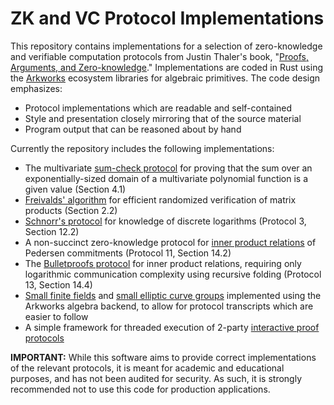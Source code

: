 # ZK and VC Protocol Implementations

This repository contains implementations for a selection of zero-knowledge and verifiable computation protocols from Justin Thaler's book, "[Proofs, Arguments, and Zero-knowledge](https://people.cs.georgetown.edu/jthaler/ProofsArgsAndZK.html)."  Implementations are coded in Rust using the [Arkworks](https://github.com/arkworks-rs) ecosystem libraries for algebraic primitives.  The code design emphasizes:

* Protocol implementations which are readable and self-contained
* Style and presentation closely mirroring that of the source material
* Program output that can be reasoned about by hand

Currently the repository includes the following implementations:

* The multivariate [sum-check protocol](https://github.com/bgillesp/pazk/blob/main/src/bin/sum_check.rs) for proving that the sum over an exponentially-sized domain of a multivariate polynomial function is a given value (Section 4.1)
* [Freivalds' algorithm](https://github.com/bgillesp/pazk/blob/main/src/bin/freivald.rs) for efficient randomized verification of matrix products (Section 2.2)
* [Schnorr's protocol](https://github.com/bgillesp/pazk/blob/main/src/bin/schnorr-dl.rs) for knowledge of discrete logarithms (Protocol 3, Section 12.2)
* A non-succinct zero-knowledge protocol for [inner product relations](https://github.com/bgillesp/pazk/blob/main/src/bin/pedersen_poly_commitment.rs) of Pedersen commitments (Protocol 11, Section 14.2)
* The [Bulletproofs protocol](https://github.com/bgillesp/pazk/blob/main/src/bin/bulletproof.rs) for inner product relations, requiring only logarithmic communication complexity using recursive folding (Protocol 13, Section 14.4)
* [Small finite fields](https://github.com/bgillesp/pazk/blob/main/src/small_fields.rs) and [small elliptic curve groups](https://github.com/bgillesp/pazk/blob/main/src/small_curves.rs) implemented using the Arkworks algebra backend, to allow for protocol transcripts which are easier to follow
* A simple framework for threaded execution of 2-party [interactive proof protocols](https://github.com/bgillesp/pazk/blob/main/src/ip.rs)

**IMPORTANT:**  While this software aims to provide correct implementations of the relevant protocols, it is meant for academic and educational purposes, and has not been audited for security.  As such, it is strongly recommended not to use this code for production applications.

